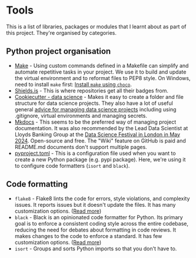 # Tools

This is a list of libraries, packages or modules that I learnt about as part of this project. They're organised by categories. 

## Python project organisation

* [Make](https://www.gnu.org/software/make/) - Using custom commands defined in a Makefile can simplify and automate repetitive tasks in your project. We use it to build and update the virtual environment and to reformat files to PEP8 style. On Windows, need to install `make` first: [Install `make` using `choco`](https://community.chocolatey.org/packages/make).
* [Shields.is](https://shields.io/) - This is where repositories get all their badges from. 
* [Cookiecutter - data science](https://cookiecutter-data-science.drivendata.org/) - Makes it easy to create a folder and file structure for data science projects. They also have a lot of useful general [advice for managing data science projects](https://cookiecutter-data-science.drivendata.org/opinions/) including using .gitignore, virtual environments and managing secrets. 
* [Mkdocs](https://www.mkdocs.org/) - This seems to be the preferred way of managing project documentation. It was also recommended by the Lead Data Scientist at Lloyds Banking Group at the [Data Science Festival in London in May 2024](https://datasciencefestival.com/session/mlops-in-financial-services/). Open-source and free. The "Wiki" feature on GitHub is paid and README.md documents don't support multiple pages. 
* [pyproject.toml](https://packaging.python.org/en/latest/guides/writing-pyproject-toml/) - This is a configuration file used when you want to create a new Python package (e.g. pypi package). Here, we're using it to configure code formatters (`isort` and `black`). 

## Code formatting 

* `flake8` - Flake8 lints the code for errors, style violations, and complexity issues. It reports issues but it doesn't update the files. It has many customization options. ([Read more](https://flake8.pycqa.org/en/latest/))
* `black` - Black is an opinionated code formatter for Python. Its primary goal is to enforce a consistent coding style across the entire codebase, reducing the need for debates about formatting in code reviews. It makes changes to the code to enforce a standard. It has few customization options. ([Read more](https://black.readthedocs.io/en/stable/index.html))
* `isort` - Groups and sorts Python imports so that you don't have to. 